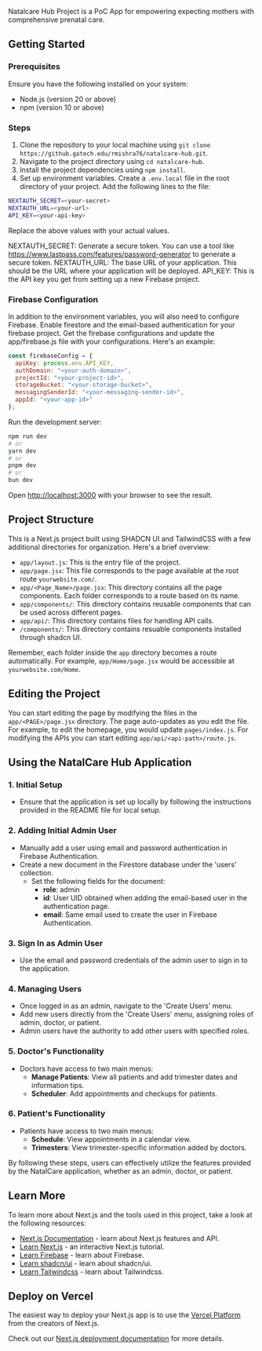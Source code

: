 <!-- Documentation for the Natalcare Hub Project which is a PoC App for empowering expecting mothers with comprehensive prenatal care. -->
Natalcare Hub Project is a PoC App for empowering expecting mothers with comprehensive prenatal care.

## Getting Started

### Prerequisites

Ensure you have the following installed on your system:

- Node.js (version 20 or above)
- npm (version 10 or above)

### Steps

1. Clone the repository to your local machine using `git clone https://github.gatech.edu/rmishra76/natalcare-hub.git`.
2. Navigate to the project directory using `cd natalcare-hub`.
3. Install the project dependencies using `npm install`.
4. Set up environment variables. Create a `.env.local` file in the root directory of your project. Add the following lines to the file:

```bash
NEXTAUTH_SECRET=<your-secret>
NEXTAUTH_URL=<your-url>
API_KEY=<your-api-key>
```

Replace the above values with your actual values.

NEXTAUTH_SECRET: Generate a secure token. You can use a tool like https://www.lastpass.com/features/password-generator to generate a secure token.
NEXTAUTH_URL: The base URL of your application. This should be the URL where your application will be deployed.
API_KEY: This is the API key you get from setting up a new Firebase project.

### Firebase Configuration

In addition to the environment variables, you will also need to configure Firebase. Enable firestore and the email-based authentication for your firebase project. Get the firebase configurations and update the app/firebase.js file with your configurations. Here's an example:

```javascript
const firebaseConfig = {
  apiKey: process.env.API_KEY,
  authDomain: "<your-auth-domain>",
  projectId: "<your-project-id>",
  storageBucket: "<your-storage-bucket>",
  messagingSenderId: "<your-messaging-sender-id>",
  appId: "<your-app-id>"
};
```


Run the development server:

```bash
npm run dev
# or
yarn dev
# or
pnpm dev
# or
bun dev
```

Open [http://localhost:3000](http://localhost:3000) with your browser to see the result.


## Project Structure

This is a Next.js project built using SHADCN UI and TailwindCSS with a few additional directories for organization. Here's a brief overview:

- `app/layout.js`: This is the entry file of the project.
- `app/page.jsx`: This file corresponds to the page available at the root route `yourwebsite.com/`.
- `app/<Page_Name>/page.jsx`: This directory contains all the page components. Each folder corresponds to a route based on its name.
- `app/components/`: This directory contains reusable components that can be used across different pages.
- `app/api/`: This directory contains files for handling API calls.
- `/components/`: This directory contains resuable components installed through shadcn UI.

Remember, each folder inside the `app` directory becomes a route automatically. For example, `app/Home/page.jsx` would be accessible at `yourwebsite.com/Home`.

## Editing the Project

You can start editing the page by modifying the files in the `app/<PAGE>/page.jsx` directory. The page auto-updates as you edit the file. For example, to edit the homepage, you would update `pages/index.js`. For modifying the APIs you can start editing `app/api/<api-path>/route.js`.

## Using the NatalCare Hub Application

### 1. Initial Setup

- Ensure that the application is set up locally by following the instructions provided in the README file for local setup.

### 2. Adding Initial Admin User

- Manually add a user using email and password authentication in Firebase Authentication.
- Create a new document in the Firestore database under the 'users' collection.
  - Set the following fields for the document:
    - **role**: admin
    - **id**: User UID obtained when adding the email-based user in the authentication page.
    - **email**: Same email used to create the user in Firebase Authentication.

### 3. Sign In as Admin User

- Use the email and password credentials of the admin user to sign in to the application.

### 4. Managing Users

- Once logged in as an admin, navigate to the 'Create Users' menu.
- Add new users directly from the 'Create Users' menu, assigning roles of admin, doctor, or patient.
- Admin users have the authority to add other users with specified roles.

### 5. Doctor's Functionality

- Doctors have access to two main menus:
  - **Manage Patients**: View all patients and add trimester dates and information tips.
  - **Scheduler**: Add appointments and checkups for patients.

### 6. Patient's Functionality

- Patients have access to two main menus:
  - **Schedule**: View appointments in a calendar view.
  - **Trimesters**: View trimester-specific information added by doctors.

By following these steps, users can effectively utilize the features provided by the NatalCare application, whether as an admin, doctor, or patient.


## Learn More

To learn more about Next.js and the tools used in this project, take a look at the following resources:

- [Next.js Documentation](https://nextjs.org/docs) - learn about Next.js features and API.
- [Learn Next.js](https://nextjs.org/learn) - an interactive Next.js tutorial.
- [Learn Firebase](https://firebase.google.com/docs/) - learn about Firebase.
- [Learn shadcn/ui](https://ui.shadcn.com/docs) - learn about shadcn/ui.
- [Learn Tailwindcss](https://v2.tailwindcss.com/docs) - learn about Tailwindcss.

## Deploy on Vercel

The easiest way to deploy your Next.js app is to use the [Vercel Platform](https://vercel.com/new?utm_medium=default-template&filter=next.js&utm_source=create-next-app&utm_campaign=create-next-app-readme) from the creators of Next.js.

Check out our [Next.js deployment documentation](https://nextjs.org/docs/deployment) for more details.
